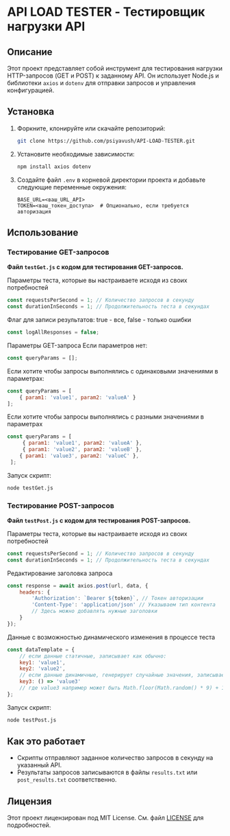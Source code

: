 # API LOAD TESTER - Тестировщик нагрузки API

## Описание

Этот проект представляет собой инструмент для тестирования нагрузки HTTP-запросов (GET и POST) к заданному API. Он использует Node.js и библиотеки `axios` и `dotenv` для отправки запросов и управления конфигурацией.

## Установка

1. Форкните, клонируйте или скачайте репозиторий:
   
   ```bash
   git clone https://github.com/psiyavush/API-LOAD-TESTER.git
   ```

2. Установите необходимые зависимости:

   ```bash
   npm install axios dotenv
   ```

3. Создайте файл `.env` в корневой директории проекта и добавьте следующие переменные окружения:

   ```plaintext
   BASE_URL=<ваш_URL_API>
   TOKEN=<ваш_токен_доступа>  # Опционально, если требуется авторизация
   ```
## Использование

### Тестирование GET-запросов

**Файл `testGet.js` с кодом для тестирования GET-запросов.**

Параметры теста, которые вы настраиваете исходя из своих потребностей

```javascript
const requestsPerSecond = 1; // Количество запросов в секунду
const durationInSeconds = 1; // Продолжительность теста в секундах
```

Флаг для записи результатов: true - все, false - только ошибки
```javascript
const logAllResponses = false;
```

Параметры GET-запроса
Если параметров нет:
```javascript
const queryParams = [];
```

Если хотите чтобы запросы выполнялись с одинаковыми значениями в параметрах:
```javascript
const queryParams = [
    { param1: 'value1', param2: 'valueA' }
];
```

Если хотите чтобы запросы выполнялись с разными значениями в параметрах
```javascript
const queryParams = [
     { param1: 'value1', param2: 'valueA' },
     { param1: 'value2', param2: 'valueB' },
    { param1: 'value3', param2: 'valueC' },
 ];
 ```

Запуск скрипт:

```bash
node testGet.js
```

### Тестирование POST-запросов

**Файл `testPost.js` с кодом для тестирования POST-запросов.**

Параметры теста, которые вы настраиваете исходя из своих потребностей

```javascript
const requestsPerSecond = 1; // Количество запросов в секунду
const durationInSeconds = 1; // Продолжительность теста в секундах
```

Редактирование заголовка запроса
```javascript
const response = await axios.post(url, data, {
    headers: {
        'Authorization': `Bearer ${token}`, // Токен авторизации
        'Content-Type': 'application/json' // Указываем тип контента
        // Здесь можно добавлять нужные заголовки
    }
});
```

Данные с возможностью динамического изменения в процессе теста
```javascript
const dataTemplate = {
    // если данные статичные, записывает как обычно:
    key1: 'value1', 
    key2: 'value2',
    // если данные динамичные, генерирует случайные значения, записывает так
    key3: () => 'value3'
    // где value3 например может быть Math.floor(Math.random() * 9) + 1
};
```

Запуск скрипт:

   ```bash
   node testPost.js
   ```

## Как это работает

- Скрипты отправляют заданное количество запросов в секунду на указанный API.
- Результаты запросов записываются в файлы `results.txt` или `post_results.txt` соответственно.

## Лицензия

Этот проект лицензирован под MIT License. См. файл [LICENSE](LICENSE) для подробностей.
